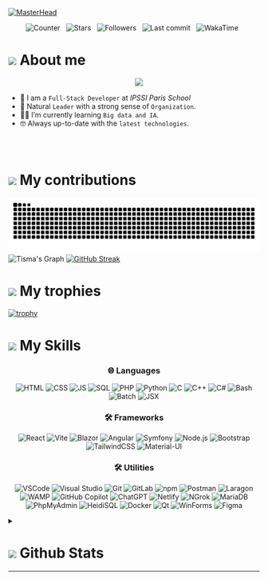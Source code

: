 

[![MasterHead](https://i.imgur.com/D4zri5w.jpeg)](https://github.com/MatisAgr)


<div align="center">
    <img src="https://komarev.com/ghpvc/?username=MatisAgr" alt="Counter"> &nbsp;
    <img src="https://img.shields.io/github/stars/MatisAgr?style=flat&logo=github" alt="Stars"/> &nbsp;
    <img src="https://img.shields.io/github/followers/MatisAgr?style=flat&logo=github" alt="Followers"/> &nbsp;
    <img src="https://img.shields.io/github/last-commit/MatisAgr/MatisAgr" alt="Last commit"/> &nbsp;
    <img src="https://wakatime.com/badge/user/a16f794f-b91d-4818-8dfc-d768ce605ece.svg" alt="WakaTime"/> &nbsp;
</div>

<h1>
    <picture>
        <img src = "https://media.tenor.com/chfzEVhXQloAAAAi/animated-man-running.gif" width = 50px>
    </picture> 
    About me 
</h1>

<picture> <img align="right" src="https://github.com/7oSkaaa/7oSkaaa/blob/main/Images/Right_Side.gif?raw=true" width = 250px></picture>

<br>

- :school: I am a `Full-Stack Developer` at *IPSSI Paris School*
- :moyai: Natural `Leader` with a strong sense of `Organization`.
- :student: I’m currently learning `Big data and IA`.
- :nerd_face: Always up-to-date with the `latest technologies`.
<br>
<br>


<h1>
    <picture>
        <img src = "https://i.pinimg.com/originals/c7/eb/a5/c7eba52aa8951003b993b17ee61a4fe6.gif" width = 50px>
    </picture> 
    My contributions 
</h1>


![snake graph](https://github.com/MatisAgr/MatisAgr/blob/output/github-contribution-grid-snake-dark.svg)
![Tisma's Graph](https://github-readme-activity-graph.vercel.app/graph?username=MatisAgr&custom_title=Tisma's%20GitHub%20Activity%20Graph%20Last%20Month&bg_color=0D1117&color=7F3FBF&line=2a7ef7&point=fff&area_color=FFFFFF&title_color=FFFFFF&hide_border=true&border_radius=15)
[![GitHub Streak](https://github-readme-streak-stats.herokuapp.com?user=MatisAgr&theme=meta-dark&border_radius=15&card_width=1000&hide_border=true)](https://git.io/streak-stats)

<h1>
    <picture>
        <img src = "https://i.giphy.com/Exc9GvjitUCPczepZe.webp" width = 50px>
    </picture> 
    My trophies 
</h1>

[![trophy](https://github-profile-trophy.vercel.app/?username=MatisAgr)](https://github.com/ryo-ma/github-profile-trophy)

<h1>
    <picture>
        <img src = "https://media2.giphy.com/media/v1.Y2lkPTc5MGI3NjExanRta2VhcWIxbmt1cWo1cTJ0anp5dTJrY3ZtOXFyY2pxeHI2eG9kcSZlcD12MV9pbnRlcm5hbF9naWZfYnlfaWQmY3Q9cw/cLNVpwFasrCB5jbQVp/giphy.webp" width = 50px>
    </picture> 
    My Skills 
</h1>

<div align="center">
    
### 🌐 Languages
    
![HTML](https://img.shields.io/badge/HTML5-E34F26?style=for-the-badge&logo=html5&logoColor=white) 
![CSS](https://img.shields.io/badge/CSS3-1572B6?style=for-the-badge&logo=css3&logoColor=white) 
![JS](https://img.shields.io/badge/JavaScript-F7DF1E?style=for-the-badge&logo=javascript&logoColor=black)
![SQL](https://img.shields.io/badge/SQL-4479A1?style=for-the-badge&logo=postgresql&logoColor=white)
![PHP](https://img.shields.io/badge/PHP-777BB4?style=for-the-badge&logo=php&logoColor=white) 
![Python](https://img.shields.io/badge/python-3670A0?style=for-the-badge&logo=python&logoColor=ffdd54) 
![C](https://img.shields.io/badge/C-A8B9CC?style=for-the-badge&logo=c&logoColor=white) 
![C++](https://img.shields.io/badge/C++-00599C?style=for-the-badge&logo=cplusplus&logoColor=white) 
![C#](https://img.shields.io/badge/C%23-239120?style=for-the-badge&logo=csharp&logoColor=white)
![Bash](https://img.shields.io/badge/Bash-4EAA25?style=for-the-badge&logo=gnubash&logoColor=white)
![Batch](https://img.shields.io/badge/Batch-0061A6?style=for-the-badge&logo=windows&logoColor=white)
![JSX](https://img.shields.io/badge/JSX-61DAFB?style=for-the-badge&logo=react&logoColor=black)

</div>

<div align="center">
    
### 🛠️ Frameworks

![React](https://img.shields.io/badge/React-61DAFB?style=for-the-badge&logo=react&logoColor=black) 
![Vite](https://img.shields.io/badge/Vite-646CFF?style=for-the-badge&logo=vite&logoColor=white)
![Blazor](https://img.shields.io/badge/Blazor-512BD4?style=for-the-badge&logo=blazor&logoColor=white)
![Angular](https://img.shields.io/badge/Angular-DD0031?style=for-the-badge&logo=angular&logoColor=white)
![Symfony](https://img.shields.io/badge/Symfony-000000?style=for-the-badge&logo=symfony&logoColor=white)
![Node.js](https://img.shields.io/badge/Node.js-339933?style=for-the-badge&logo=nodedotjs&logoColor=white) 
![Bootstrap](https://img.shields.io/badge/Bootstrap-563D7C?style=for-the-badge&logo=bootstrap&logoColor=white) 
![TailwindCSS](https://img.shields.io/badge/Tailwind_CSS-38B2AC?style=for-the-badge&logo=tailwindcss&logoColor=white) 
![Material-UI](https://img.shields.io/badge/Material--UI-0081CB?style=for-the-badge&logo=mui&logoColor=white)

</div>

<div align="center">
    
### 🛠️ Utilities

![VSCode](https://img.shields.io/badge/Visual_Studio_Code-0078D4?style=for-the-badge&logo=visual%20studio%20code&logoColor=white)
![Visual Studio](https://img.shields.io/badge/Visual_Studio-5C2D91?style=for-the-badge&logo=visual%20studio&logoColor=white)
![Git](https://img.shields.io/badge/Git-F05032?style=for-the-badge&logo=git&logoColor=white)
![GitLab](https://img.shields.io/badge/GitLab-FCA121?style=for-the-badge&logo=gitlab&logoColor=white)
![npm](https://img.shields.io/badge/npm-CB3837?style=for-the-badge&logo=npm&logoColor=white)
![Postman](https://img.shields.io/badge/Postman-FF6C37?style=for-the-badge&logo=postman&logoColor=white)
![Laragon](https://img.shields.io/badge/Laragon-0E83CD?style=for-the-badge&logo=laragon&logoColor=white)
![WAMP](https://img.shields.io/badge/WAMP-FF4088?style=for-the-badge&logo=wampserver&logoColor=white)
![GitHub Copilot](https://img.shields.io/badge/GitHub_Copilot-239120?style=for-the-badge&logo=githubcopilot&logoColor=white)
![ChatGPT](https://img.shields.io/badge/ChatGPT-74aa9c?style=for-the-badge&logo=openai&logoColor=white)
![Netlify](https://img.shields.io/badge/Netlify-00C7B7?style=for-the-badge&logo=netlify&logoColor=white)
![NGrok](https://img.shields.io/badge/ngrok-1F1E3F?style=for-the-badge&logo=ngrok&logoColor=white)
![MariaDB](https://img.shields.io/badge/MariaDB-003545?style=for-the-badge&logo=mariadb&logoColor=white)
![PhpMyAdmin](https://img.shields.io/badge/PhpMyAdmin-6C78AF?style=for-the-badge&logo=phpmyadmin&logoColor=white)
![HeidiSQL](https://img.shields.io/badge/HeidiSQL-4479A1?style=for-the-badge&logo=heidisql&logoColor=white)
![Docker](https://img.shields.io/badge/Docker-2496ED?style=for-the-badge&logo=docker&logoColor=white)
![Qt](https://img.shields.io/badge/Qt-41CD52?style=for-the-badge&logo=qt&logoColor=white)
![WinForms](https://img.shields.io/badge/WinForms-0078D6?style=for-the-badge&logo=windows&logoColor=white)
![Figma](https://img.shields.io/badge/Figma-F24E1E?style=for-the-badge&logo=figma&logoColor=white)

</div>





<details>
    <summary>
        <h1>
            <picture>
                <img src = "https://github.com/7oSkaaa/7oSkaaa/blob/main/Images/Statistics.gif?raw=true" width = 50px>
            </picture> 
            Github Stats 
        </h1>
        <hr>
    </summary>

<a><img src="https://github-profile-summary-cards.vercel.app/api/cards/profile-details?username=MatisAgr&theme=tokyonight" alt="Profile card" width="100%" height="auto"></a>
<a><img src="https://github-profile-summary-cards.vercel.app/api/cards/most-commit-language?username=MatisAgr&theme=tokyonight" alt="Statistics of languages ​​in commits" width="49.7%" height="auto"></a>
<a><img src="https://github-profile-summary-cards.vercel.app/api/cards/repos-per-language?username=MatisAgr&theme=tokyonight" alt="Statistics of languages ​​in repositories" width="49.7%" height="auto"></a>
<a><img src="https://github-profile-summary-cards.vercel.app/api/cards/stats?username=MatisAgr&theme=tokyonight" alt="Profile statistics" width="49.7%" height="auto"></a>
<a><img src="https://github-profile-summary-cards.vercel.app/api/cards/productive-time?username=MatisAgr&theme=tokyonight" alt="Data on commits per day" width="49.7%" height="auto"></a>
<a><img src="https://github-readme-stats.vercel.app/api/top-langs/?username=MatisAgr&langs_count=20&theme=tokyonight&hide_progress=true&hide_border=true" alt="Top Languages" width="49.7%" height="auto"></a>
<a><img src="https://github-readme-stats.vercel.app/api?username=MatisAgr&show=reviews,discussions_started,discussions_answered,prs_merged,prs_merged_percentage&show_icons=true&theme=tokyonight&hide_border=true" alt="Tisma's stats" width="49.7%" height="auto"></a>
<a><img src="https://github-readme-stats.vercel.app/api/wakatime?username=MatisAgr" alt="Tisma's WakaTime stats" width="100%" height="49.7%"></a>
</details>


